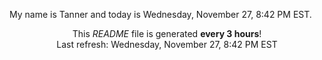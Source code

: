 My name is Tanner and today is Wednesday, November 27, 8:42 PM EST.

<p align="center">This <i>README</i> file is generated <b>every 3 hours</b>!</br>Last refresh: Wednesday, November 27, 8:42 PM EST<br /></p>
